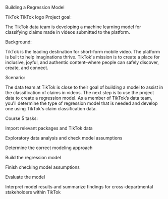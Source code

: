 Building a Regression Model

TikTok
TikTok logo
Project goal:

The TikTok data team is developing a machine learning model for classifying claims made in videos submitted to the platform.

Background:

TikTok is the leading destination for short-form mobile video. The platform is built to help imaginations thrive. TikTok's mission is to create a place for inclusive, joyful, and authentic content–where people can safely discover, create, and connect.

Scenario:

The data team at TikTok is close to their goal of building a model to assist in the classification of claims in videos. The next step is to use the project data to create a regression model. As a member of TikTok’s data team, you'll determine the type of regression model that is needed and develop one using TikTok's claim classification data.

Course 5 tasks:

Import relevant packages and TikTok data

Exploratory data analysis and check model assumptions

Determine the correct modeling approach

Build the regression model

Finish checking model assumptions

Evaluate the model

Interpret model results and summarize findings for cross-departmental stakeholders within TikTok
